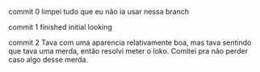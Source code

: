 commit 0
    limpei tudo que eu não ia usar nessa branch

commit 1
    finished initial looking

commit 2 
    Tava com uma aparencia relativamente boa, mas tava sentindo que tava uma merda, então resolvi meter o loko. Comitei pra não perder caso algo desse merda.
